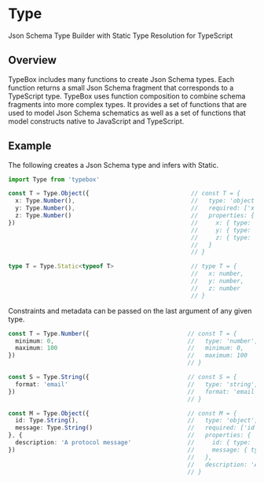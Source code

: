 # Type

Json Schema Type Builder with Static Type Resolution for TypeScript

## Overview

TypeBox includes many functions to create Json Schema types. Each function returns a small Json Schema fragment that corresponds to a TypeScript type. TypeBox uses function composition to combine schema fragments into more complex types. It provides a set of functions that are used to model Json Schema schematics as well as a set of functions that model constructs native to JavaScript and TypeScript.

## Example

The following creates a Json Schema type and infers with Static.

```typescript
import Type from 'typebox'

const T = Type.Object({                             // const T = {
  x: Type.Number(),                                 //   type: 'object',
  y: Type.Number(),                                 //   required: ['x', 'y', 'z'],
  z: Type.Number()                                  //   properties: {
})                                                  //     x: { type: 'number' },
                                                    //     y: { type: 'number' },
                                                    //     z: { type: 'number' }
                                                    //   }
                                                    // }

type T = Type.Static<typeof T>                      // type T = {
                                                    //   x: number,
                                                    //   y: number,
                                                    //   z: number
                                                    // }
```

Constraints and metadata can be passed on the last argument of any given type.

```typescript
const T = Type.Number({                            // const T = {
  minimum: 0,                                      //   type: 'number',
  maximum: 100                                     //   minimum: 0,
})                                                 //   maximum: 100
                                                   // }

const S = Type.String({                            // const S = {
  format: 'email'                                  //   type: 'string',
})                                                 //   format: 'email'
                                                   // }

const M = Type.Object({                            // const M = {
  id: Type.String(),                               //   type: 'object',
  message: Type.String()                           //   required: ['id', 'message'],
}, {                                               //   properties: {
  description: 'A protocol message'                //     id: { type: 'string' },
})                                                 //     message: { type: 'string' }
                                                   //   },
                                                   //   description: 'A protocol message'
                                                   // }
``` 